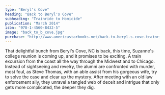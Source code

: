 ```yaml
---
type: "Beryl's Cove"
heading: "Back to Beryl's Cove"
subheading: "Trainride to Homicide"
publication: "March 2014"
isbn: "978-1-4560-8432-5"
image: "back_to_b_cove.jpg"
purchase: "http://www.americastarbooks.net/back-to-beryl-s-cove-trainride-to-homicide-a-beryl-s-cove-mystery_moreinfo.html"
---
```


That delightful bunch from Beryl's Cove, NC is back, this time, Suzanne's college reunion is coming up, and it promises to be exciting. A train excursion from the coast all the way through the Midwest and to Chicago. Instead of sightseeing and revelry, the alumni are confronted with murder, most foul, as Steve Thomas, with an able assist from his gorgeous wife, try to solve the case and clear up the mystery. After meeting with an old law enforcement ally, they unravel a tangled web of deceit and intrigue that only gets more complicated, the deeper they dig. 

